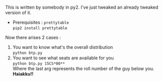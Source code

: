 This is written by somebody in py2. I've just tweaked an already tweaked version of it. 

* Prerequisites : `prettytable`<br>
`pip2 install prettytable`

Now there arises 2 cases : 
1. You want to know what's the overall distribution<br>
`python btp.py`
2. You want to see what seats are available for you<br>
`python btp.py 15CS*00**`<br>
Where the last arg represents the roll number of the guy below you.<br>
<b>Haiakku!!</b>
